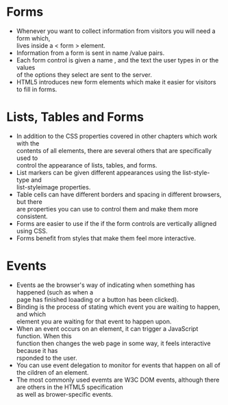# Forms  
- Whenever you want to collect information from visitors you will need a form which,  
lives inside a < form > element.  
- Information from a form is sent in name /value pairs.  
- Each form control is given a name , and the text the user types in or the values  
of the options they select are sent to the server.  
- HTML5 introduces new form elements which make it easier for visitors to fill in forms.  

# Lists, Tables and Forms    
- In addition to the CSS properties covered in other chapters which work with the   
contents of all elements, there are several others that are specifically used to  
control the appearance of lists, tables, and forms.  
- List markers can be given different appearances using the list-style-type and  
list-styleimage properties.  
- Table cells can have different borders and spacing in different browsers, but there  
are properties you can use to control them and make them more consistent.  
- Forms are easier to use if the if the form controls are vertically alligned using CSS.   
- Forms benefit from styles that make them feel more interactive.  

# Events  
- Events ae the browser's way of indicating when something has happened (such as when a   
page has finished loaading or a button has been clicked).  
- Binding is the process of stating which event you are waiting to happen, and which   
element you are waiting for that event to happen upon.  
- When an event occurs on an element, it can trigger a JavaScript function. When this  
function then changes the web page in some way, it feels interactive because it has  
rsponded to the user.  
- You can use event delegation to monitor for events that happen on all of the cildren of an element.    
- The most commonly used evemts are W3C DOM events, although there are others in the HTML5 specification  
as well as brower-specific events.  
